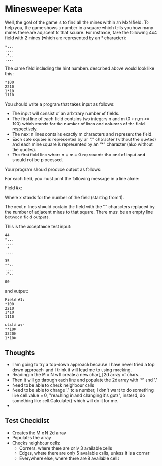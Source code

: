 # Minesweeper Kata

Well, the goal of the game is to find all the mines within an MxN field. To help you, the game shows a number in a square which tells you how many mines there are adjacent to that square. For instance, take the following 4x4 field with 2 mines (which are represented by an * character):

~~~
*... 
.... 
.*.. 
....
~~~

The same field including the hint numbers described above would look like this:

~~~
*100 
2210 
1*10 
1110
~~~

You should write a program that takes input as follows:

* The input will consist of an arbitrary number of fields.   
* The first line of each field contains two integers n and m (0 < n,m <= 100) which stands for the number of lines and columns of the field respectively.   
* The next n lines contains exactly m characters and represent the field.  
* Each safe square is represented by an “.” character (without the quotes) and each mine square is represented by an “*” character (also without the quotes).  
* The first field line where n = m = 0 represents the end of input and should not be processed.  

Your program should produce output as follows: 

For each field, you must print the following message in a line alone:  

Field #x:

Where x stands for the number of the field (starting from 1). 

The next n lines should contain the field with the “.” characters replaced by the number of adjacent mines to that square. There must be an empty line between field outputs.

This is the acceptance test input:

~~~
44 
*... 
.... 
.*.. 
....
~~~

~~~
35 
**... 
..... 
.*...
~~~

~~~
00
~~~

and output:

~~~
Field #1: 
*100 
2210 
1*10 
1110
~~~

~~~
Field #2: 
**100 
33200 
1*100
~~~

## Thoughts

* I am going to try a top-down approach because I have never tried a top down approach, and I think it will lead me to using mocking.
* Reading in the M x N will create a new char[,] 2d array of chars..
* Then it will go through each line and populate the 2d array with '*' and '.'
* Need to be able to check neighbour cells
* Need to be able to change '.' to a number, I don't want to do something like cell.value = 0, "reaching in and changing it's guts", instead, do something like cell.Calculate() which will do it for me.
* 

## Test Checklist

* Creates the M x N 2d array
* Populates the array
* Checks neighbour cells:
    * Corners, where there are only 3 available cells
    * Edges, where there are only 5 available cells, unless it is a corner
    * Everywhere else, where there are 8 available cells